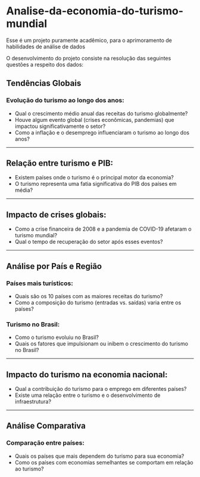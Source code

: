 # Analise-da-economia-do-turismo-mundial
Esse é um projeto puramente acadêmico, para o aprimoramento de habilidades de análise de dados

O desenvolvimento do projeto consiste na resolução das seguintes questões a respeito dos dados:

## Tendências Globais
### Evolução do turismo ao longo dos anos:
*   Qual o crescimento médio anual das receitas do turismo globalmente?
*   Houve algum evento global (crises econômicas, pandemias) que impactou significativamente o setor?
*   Como a inflação e o desemprego influenciaram o turismo ao longo dos anos?

---

## Relação entre turismo e PIB:
*   Existem países onde o turismo é o principal motor da economia?
*   O turismo representa uma fatia significativa do PIB dos países em média?

---

## Impacto de crises globais:
*   Como a crise financeira de 2008 e a pandemia de COVID-19 afetaram o turismo mundial?
*   Qual o tempo de recuperação do setor após esses eventos?

---

## Análise por País e Região
### Países mais turísticos:
*   Quais são os 10 países com as maiores receitas do turismo?
*   Como a composição do turismo (entradas vs. saídas) varia entre os países?

### Turismo no Brasil:
*   Como o turismo evoluiu no Brasil?
*   Quais os fatores que impulsionam ou inibem o crescimento do turismo no Brasil?

---

## Impacto do turismo na economia nacional:
*   Qual a contribuição do turismo para o emprego em diferentes países?
*   Existe uma relação entre o turismo e o desenvolvimento de infraestrutura?

---

## Análise Comparativa
### Comparação entre países:
*   Quais os países que mais dependem do turismo para sua economia?
*   Como os países com economias semelhantes se comportam em relação ao turismo?
